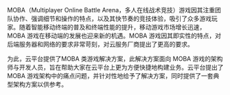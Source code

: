 MOBA（Multiplayer Online Battle Arena，多人在线战术竞技）游戏因其注重团队协作、强调细节和操作的特点，以及其快节奏的竞技体验，吸引了众多游戏玩家。随着智能移动终端的普及和终端性能的提升，移动游戏市场增长迅速， MOBA 游戏在移动端的发展也迎来新的机遇。MOBA 游戏因其即实性的特点，对后端服务器和网络的要求非常苛刻，对云服务厂商提出了更高的要求。

为此，云平台提供了MOBA 类游戏解决方案，此解决方案面向 MOBA 游戏的架构师与开发人员，旨在帮助大家在云平台上更为方便快捷地构建业务。云平台提出了 MOBA 游戏架构中的痛点问题，并针对性地给予了解决方案，同时提供了一套典型架构方案以供参考。